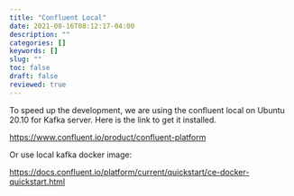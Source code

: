 ```yaml
---
title: "Confluent Local"
date: 2021-08-16T08:12:17-04:00
description: ""
categories: []
keywords: []
slug: ""
toc: false
draft: false
reviewed: true
---
```


To speed up the development, we are using the confluent local on Ubuntu 20.10 for Kafka server. Here is the link to get it installed. 


https://www.confluent.io/product/confluent-platform

Or use local kafka docker image:

https://docs.confluent.io/platform/current/quickstart/ce-docker-quickstart.html